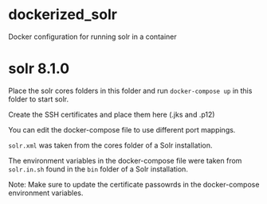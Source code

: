 # dockerized_solr
Docker configuration for running solr in a container

# solr 8.1.0
Place the solr cores folders in this folder and run `docker-compose up` in this folder to start solr.

Create the SSH certificates and place them here (.jks and .p12)

You can edit the docker-compose file to use different port mappings.

`solr.xml` was taken from the cores folder of a Solr installation.

The environment variables in the docker-compose file were taken from `solr.in.sh` found in the `bin` folder of a Solr installation.

Note: Make sure to update the certificate passowrds in the docker-compose environment variables.

